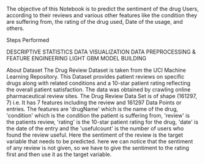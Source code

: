 
The objective of this Notebook is to predict the sentiment of the drug Users, according to their reviews and various other features like the condition they are suffering from, the rating of the drug used, Date of the usage, and others.

Steps Performed

DESCRIPTIVE STATISTICS
DATA VISUALIZATION
DATA PREPROCESSING & FEATURE ENGINEERING
LIGHT GBM MODEL BUILDING

About Dataset
The Drug Review Dataset is taken from the UCI Machine Learning Repository. This Dataset provides patient reviews on specific drugs along with related conditions and a 10-star patient rating reflecting the overall patient satisfaction. The data was obtained by crawling online pharmaceutical review sites. The Drug Review Data Set is of shape (161297, 7) i.e. It has 7 features including the review and 161297 Data Points or entries.
The features are 'drugName' which is the name of the drug, 'condition' which is the condition the patient is suffering from, 'review' is the patients review, 'rating' is the 10-star patient rating for the drug, 'date' is the date of the entry and the 'usefulcount' is the number of users who found the review useful.
Here the sentiment of the review is the target variable that needs to be predicted. here we can notice that the sentiment of any review is not given, so we have to give the sentiment to the rating first and then use it as the target variable.
